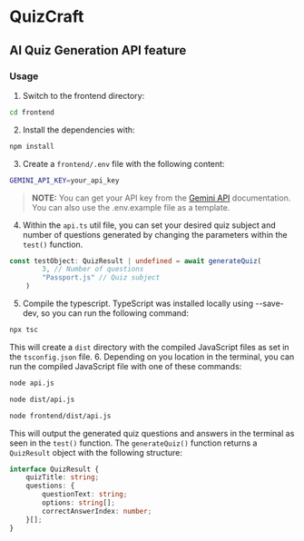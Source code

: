# QuizCraft

## AI Quiz Generation API feature

### Usage
1. Switch to the frontend directory:
```bash
cd frontend
```
2. Install the dependencies with:
```bash
npm install
```
3. Create a `frontend/.env` file with the following content:
```bash
GEMINI_API_KEY=your_api_key
```
> **NOTE:**
> You can get your API key from the [Gemini API](https://ai.google.dev/gemini-api?gad_source=1&gclid=Cj0KCQjw7Py4BhCbARIsAMMx-_IbSjSUZIg4gAbOfmaRmAoGZFWrVv53JF4zEGSwxKRBkXcLFhCidqsaAhGmEALw_wcB&authuser=1) documentation. 
> You can also use the .env.example file as a template.
4. Within the `api.ts` util file, you can set your desired quiz subject and number of questions generated by changing the parameters within the `test()` function.
```typescript
const testObject: QuizResult | undefined = await generateQuiz(
        3, // Number of questions
        "Passport.js" // Quiz subject
    )
```
5. Compile the typescript. TypeScript was installed locally using --save-dev, so you can run the following command:
```bash
npx tsc
```
This will create a `dist` directory with the compiled JavaScript files as set in the `tsconfig.json` file.
6. Depending on you location in the terminal, you can run the compiled JavaScript file with one of these commands:
```bash
node api.js
```
```bash
node dist/api.js
```
```bash
node frontend/dist/api.js
```
This will output the generated quiz questions and answers in the terminal as seen in the `test()` function. The `generateQuiz()` function returns a `QuizResult` object with the following structure:
```typescript
interface QuizResult {
    quizTitle: string;
    questions: {
        questionText: string;
        options: string[];
        correctAnswerIndex: number;
    }[];
}
```